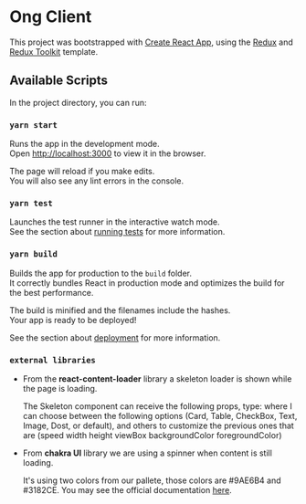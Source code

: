 # Ong Client

This project was bootstrapped with [Create React App](https://github.com/facebook/create-react-app), using the [Redux](https://redux.js.org/) and [Redux Toolkit](https://redux-toolkit.js.org/) template.

## Available Scripts

In the project directory, you can run:

### `yarn start`

Runs the app in the development mode.<br />
Open [http://localhost:3000](http://localhost:3000) to view it in the browser.

The page will reload if you make edits.<br />
You will also see any lint errors in the console.

### `yarn test`

Launches the test runner in the interactive watch mode.<br />
See the section about [running tests](https://facebook.github.io/create-react-app/docs/running-tests) for more information.

### `yarn build`

Builds the app for production to the `build` folder.<br />
It correctly bundles React in production mode and optimizes the build for the best performance.

The build is minified and the filenames include the hashes.<br />
Your app is ready to be deployed!

See the section about [deployment](https://facebook.github.io/create-react-app/docs/deployment) for more information.


### `external libraries`

* From the **react-content-loader** library a skeleton loader is shown while the page is loading.

  The Skeleton component can receive the following props,
  type: where I can choose between the following options (Card, Table, CheckBox, Text, Image, Dost, or default),
  and others to customize the previous ones that are (speed
  width
  height
  viewBox
  backgroundColor
  foregroundColor)

* From **chakra UI** library we are using a spinner when content is still loading.

  It's using two colors from our pallete, those colors are #9AE6B4 and #3182CE.
  You may see the official documentation [here](https://chakra-ui.com/docs/feedback/spinner).








